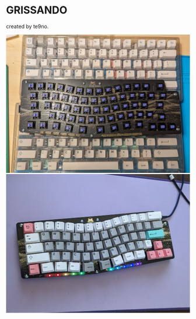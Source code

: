 # GRISSANDO
created by te9no.

![GRISSANDO keyboard_1](/pics/PXL_20240406_104616768.jpg)  
![GRISSANDO keyboard_2](/pics/PXL_20240407_070803229.jpg)  
